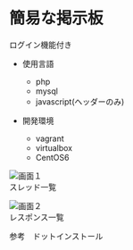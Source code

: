 # 簡易な掲示板  

ログイン機能付き  

- 使用言語  
   - php  
   - mysql  
   - javascript(ヘッダーのみ)  

- 開発環境  
   - vagrant
   - virtualbox  
   - CentOS6  

![画面１](https://github.com/Masaaki61081/MyPortfolio/blob/master/screenshot/%E5%9B%B31.png)  
スレッド一覧


![画面２](https://github.com/Masaaki61081/MyPortfolio/blob/master/screenshot/%E5%9B%B32.png)  
レスポンス一覧

参考　ドットインストール  
